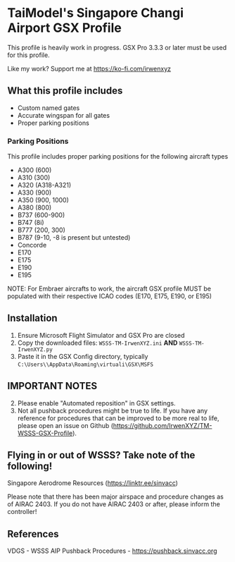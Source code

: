 # TaiModel's Singapore Changi Airport GSX Profile
This profile is heavily work in progress. GSX Pro 3.3.3 or later must be used for this profile.

Like my work? Support me at https://ko-fi.com/irwenxyz

## What this profile includes
- Custom named gates
- Accurate wingspan for all gates
- Proper parking positions

### Parking Positions
This profile includes proper parking positions for the following aircraft types
- A300 (600)
- A310 (300)
- A320 (A318-A321)
- A330 (900)
- A350 (900, 1000)
- A380 (800)
- B737 (600-900)
- B747 (8i)
- B777 (200, 300)
- B787 (9-10, -8 is present but untested)
- Concorde
- E170
- E175
- E190
- E195

NOTE: For Embraer aircrafts to work, the aircraft GSX profile MUST be populated with their respective ICAO codes (E170, E175, E190, or E195)

## Installation
1. Ensure Microsoft Flight Simulator and GSX Pro are closed
2. Copy the downloaded files: `WSSS-TM-IrwenXYZ.ini` **AND** `WSSS-TM-IrwenXYZ.py`
3. Paste it in the GSX Config directory, typically `C:\Users\\AppData\Roaming\virtuali\GSX\MSFS`

## IMPORTANT NOTES
2. Please enable "Automated reposition" in GSX settings.
3. Not all pushback procedures might be true to life. If you have any reference for procedures that can be improved to be more real to life, please open an issue on Github (https://github.com/IrwenXYZ/TM-WSSS-GSX-Profile).

## Flying in or out of WSSS? Take note of the following!
Singapore Aerodrome Resources (https://linktr.ee/sinvacc)

Please note that there has been major airspace and procedure changes as of AIRAC 2403. If you do not have AIRAC 2403 or after, please inform the controller!

## References
VDGS - WSSS AIP
Pushback Procedures - https://pushback.sinvacc.org
